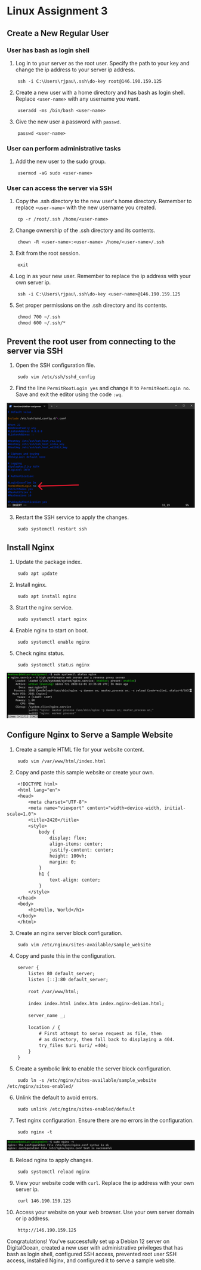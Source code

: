 ﻿# Linux Assignment 3

## Create a New Regular User

### User has bash as login shell

1. Log in to your server as the root user. Specify the path to your key and change the ip address to your server ip address.
```
    ssh -i C:\Users\rjpau\.ssh\do-key root@146.190.159.125
```

2. Create a new user with a home directory and has bash as login shell. Replace ```<user-name>``` with any username you want.
```
    useradd -ms /bin/bash <user-name>
```

3. Give the new user a password with ```passwd```.
```
    passwd <user-name>
```

### User can perform administrative tasks

1. Add the new user to the sudo group.
```
    usermod -aG sudo <user-name>
```

### User can access the server via SSH

1. Copy the .ssh directory to the new user's home directory. Remember to replace ```<user-name>``` with the new username you created.
```
    cp -r /root/.ssh /home/<user-name>
```

2. Change ownership of the .ssh directory and its contents.
```
    chown -R <user-name>:<user-name> /home/<user-name>/.ssh
```

3. Exit from the root session.
```
    exit
```

4. Log in as your new user. Remember to replace the ip address with your own server ip.
```
    ssh -i C:\Users\rjpau\.ssh\do-key <user-name>@146.190.159.125
```

5. Set proper permissions on the .ssh directory and its contents.
```
    chmod 700 ~/.ssh
    chmod 600 ~/.ssh/*
```

## Prevent the root user from connecting to the server via SSH

1. Open the SSH configuration file.
```
    sudo vim /etc/ssh/sshd_config
```

2. Find the line ```PermitRootLogin yes``` and change it to ```PermitRootLogin no```. Save and exit the editor using the code ```:wq```.
   
![PermitRootLogin](/images/permitrootlogin.png)

3. Restart the SSH service to apply the changes.
```
    sudo systemctl restart ssh
```

## Install Nginx 

1. Update the package index.
```
    sudo apt update
```

2. Install nginx.
```
    sudo apt install nginx
```

3. Start the nginx service.
```
    sudo systemctl start nginx
```

4. Enable nginx to start on boot.
```
    sudo systemctl enable nginx
```

5. Check nginx status.
```
    sudo systemctl status nginx
```

![nginx status](/images/nginxstatus.png)

## Configure Nginx to Serve a Sample Website

1. Create a sample HTML file for your website content.
```
    sudo vim /var/www/html/index.html
```

2. Copy and paste this sample website or create your own.
```
    <!DOCTYPE html>
    <html lang="en">
    <head>
        <meta charset="UTF-8">
        <meta name="viewport" content="width=device-width, initial-scale=1.0">
        <title>2420</title>
        <style>
            body {
                display: flex;
                align-items: center;
                justify-content: center;
                height: 100vh;
                margin: 0;
            }
            h1 {
                text-align: center;
            }
        </style>
    </head>
    <body>
        <h1>Hello, World</h1>
    </body>
    </html>
```

3. Create an nginx server block configuration.
```
    sudo vim /etc/nginx/sites-available/sample_website
```

4. Copy and paste this in the configuration.
```
    server {
    	listen 80 default_server;
    	listen [::]:80 default_server;
    	
    	root /var/www/html;
    	
    	index index.html index.htm index.nginx-debian.html;
    	
    	server_name _;
    	
    	location / {
    		# First attempt to serve request as file, then
    		# as directory, then fall back to displaying a 404.
    		try_files $uri $uri/ =404;
    	}
    }
```

5. Create a symbolic link to enable the server block configuration.
```
    sudo ln -s /etc/nginx/sites-available/sample_website /etc/nginx/sites-enabled/
```

6. Unlink the default to avoid errors.
```
    sudo unlink /etc/nginx/sites-enabled/default
```

7. Test nginx configuration. Ensure there are no errors in the configuration.
```
    sudo nginx -t
```

![Test Nginx Configuration](/images/testnginxconfig.png)

8. Reload nginx to apply changes.
```
    sudo systemctl reload nginx
```

9. View your website code with ```curl```. Replace the ip address with your own server ip.
```
    curl 146.190.159.125
```

10. Access your website on your web browser. Use your own server domain or ip address.
```
    http://146.190.159.125
```

Congratulations! You've successfully set up a Debian 12 server on DigitalOcean, created a new user with administrative privileges that has bash as login shell, configured SSH access, prevented root user SSH access, installed Nginx, and configured it to serve a sample website.
